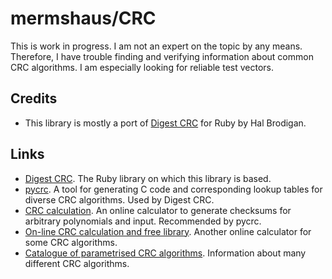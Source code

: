 # mermshaus/CRC

This is work in progress. I am not an expert on the topic by any means. Therefore, I have trouble finding and verifying information about common CRC algorithms. I am especially looking for reliable test vectors.

## Credits

- This library is mostly a port of [Digest CRC](https://github.com/postmodern/digest-crc) for Ruby by Hal Brodigan.

## Links

- [Digest CRC](https://github.com/postmodern/digest-crc). The Ruby library on which this library is based.
- [pycrc](https://github.com/tpircher/pycrc). A tool for generating C code and corresponding lookup tables for diverse CRC algorithms. Used by Digest CRC.
- [CRC calculation](http://www.zorc.breitbandkatze.de/crc.html). An online calculator to generate checksums for arbitrary polynomials and input. Recommended by pycrc.
- [On-line CRC calculation and free library](http://www.lammertbies.nl/comm/info/crc-calculation.html). Another online calculator for some CRC algorithms.
- [Catalogue of parametrised CRC algorithms](http://reveng.sourceforge.net/crc-catalogue/). Information about many different CRC algorithms.

